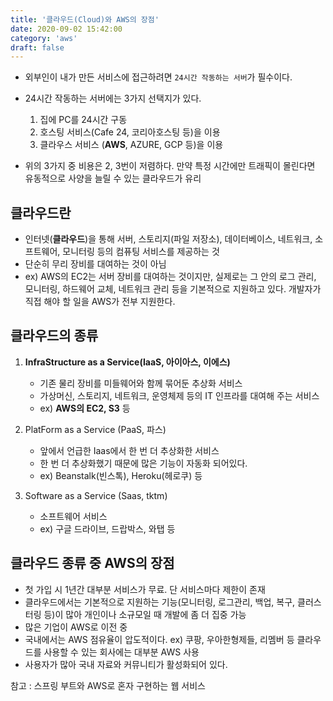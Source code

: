 ```yaml
---
title: '클라우드(Cloud)와 AWS의 장점'
date: 2020-09-02 15:42:00
category: 'aws'
draft: false
---
```


- 외부인이 내가 만든 서비스에 접근하려면 `24시간 작동하는 서버`가 필수이다.
- 24시간 작동하는 서버에는 3가지 선택지가 있다.

  1. 집에 PC를 24시간 구동
  1. 호스팅 서비스(Cafe 24, 코리아호스팅 등)을 이용
  1. 클라우스 서비스 (**AWS**, AZURE, GCP 등)을 이용

- 위의 3가지 중 비용은 2, 3번이 저렴하다. 만약 특정 시간에만 트래픽이 몰린다면 유동적으로 사양을 늘릴 수 있는 클라우드가 유리

## 클라우드란

- 인터넷(**클라우드**)을 통해 서버, 스토리지(파일 저장소), 데이터베이스, 네트워크, 소프트웨어, 모니터링 등의 컴퓨팅 서비스를 제공하는 것
- 단순히 무리 장비를 대여하는 것이 아님
- ex) AWS의 EC2는 서버 장비를 대여하는 것이지만, 실제로는 그 안의 로그 관리, 모니터링, 하드웨어 교체, 네트워크 관리 등을 기본적으로 지원하고 있다. 개발자가 직접 해야 할 일을 AWS가 전부 지원한다.

## 클라우드의 종류

1. **InfraStructure as a Service(IaaS, 아이아스, 이에스)**

   - 기존 물리 장비를 미들웨어와 함께 묶어둔 추상화 서비스
   - 가상머신, 스토리지, 네트워크, 운영체제 등의 IT 인프라를 대여해 주는 서비스
   - ex) **AWS의 EC2, S3** 등

1. PlatForm as a Service (PaaS, 파스)

   - 앞에서 언급한 Iaas에서 한 번 더 추상화한 서비스
   - 한 번 더 추상화했기 때문에 많은 기능이 자동화 되어있다.
   - ex) Beanstalk(빈스톡), Heroku(헤로쿠) 등

1. Software as a Service (Saas, tktm)

   - 소프트웨어 서비스
   - ex) 구글 드라이브, 드랍박스, 와탭 등

## 클라우드 종류 중 AWS의 장점

- 첫 가입 시 1년간 대부분 서비스가 무료. 단 서비스마다 제한이 존재
- 클라우드에서는 기본적으로 지원하는 기능(모니터링, 로그관리, 백업, 복구, 클러스터링 등)이 많아 개인이나 소규모일 때 개발에 좀 더 집중 가능
- 많은 기업이 AWS로 이전 중
- 국내에서는 AWS 점유율이 압도적이다. ex) 쿠팡, 우아한형제들, 리멤버 등 클라우드를 사용할 수 있는 회사에는 대부분 AWS 사용
- 사용자가 많아 국내 자료와 커뮤니티가 활성화되어 있다.

참고 : 스프링 부트와 AWS로 혼자 구현하는 웹 서비스
